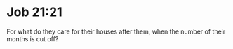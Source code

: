 # Job 21:21

For what do they care for their houses after them, when the number of their months is cut off?
